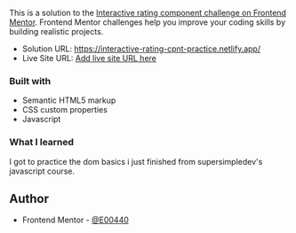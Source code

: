 This is a solution to the [Interactive rating component challenge on Frontend Mentor](https://www.frontendmentor.io/challenges/interactive-rating-component-koxpeBUmI). Frontend Mentor challenges help you improve your coding skills by building realistic projects. 

- Solution URL: https://interactive-rating-cpnt-practice.netlify.app/
- Live Site URL: [Add live site URL here](https://your-live-site-url.com)


### Built with

- Semantic HTML5 markup
- CSS custom properties
- Javascript

### What I learned

I got to practice the dom basics i just finished from supersimpledev's javascript course.


## Author
- Frontend Mentor - [@E00440](https://www.frontendmentor.io/profile/E00440)

